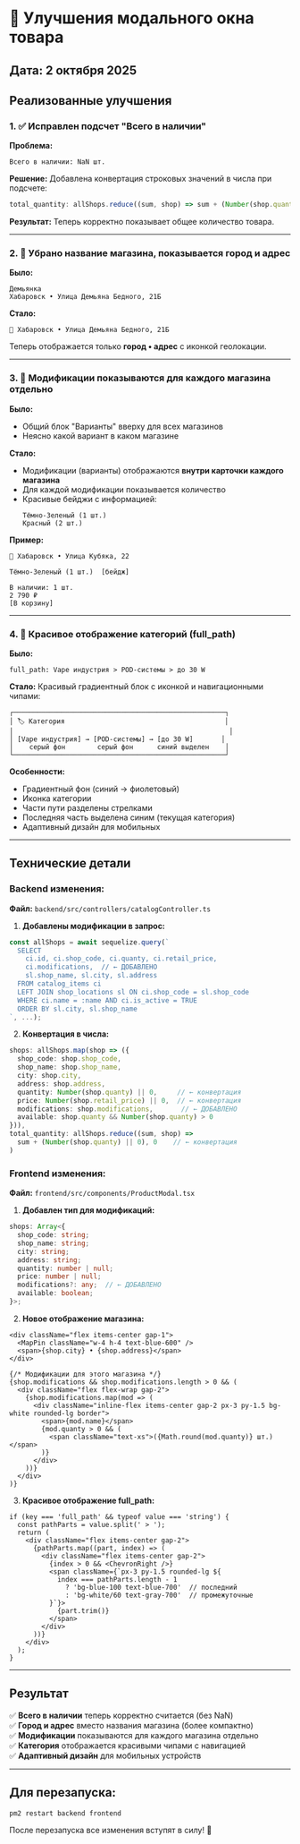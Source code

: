 # 🎨 Улучшения модального окна товара

## Дата: 2 октября 2025

## Реализованные улучшения

### 1. ✅ Исправлен подсчет "Всего в наличии"

**Проблема:** 
```
Всего в наличии: NaN шт.
```

**Решение:**
Добавлена конвертация строковых значений в числа при подсчете:
```typescript
total_quantity: allShops.reduce((sum, shop) => sum + (Number(shop.quanty) || 0), 0)
```

**Результат:** Теперь корректно показывает общее количество товара.

---

### 2. 🏪 Убрано название магазина, показывается город и адрес

**Было:**
```
Демьянка
Хабаровск • Улица Демьяна Бедного, 21Б
```

**Стало:**
```
📍 Хабаровск • Улица Демьяна Бедного, 21Б
```

Теперь отображается только **город • адрес** с иконкой геолокации.

---

### 3. 🎨 Модификации показываются для каждого магазина отдельно

**Было:**
- Общий блок "Варианты" вверху для всех магазинов
- Неясно какой вариант в каком магазине

**Стало:**
- Модификации (варианты) отображаются **внутри карточки каждого магазина**
- Для каждой модификации показывается количество
- Красивые бейджи с информацией:
  ```
  Тёмно-Зеленый (1 шт.)
  Красный (2 шт.)
  ```

**Пример:**
```
📍 Хабаровск • Улица Кубяка, 22

Тёмно-Зеленый (1 шт.)  [бейдж]

В наличии: 1 шт.
2 790 ₽
[В корзину]
```

---

### 4. 🎯 Красивое отображение категорий (full_path)

**Было:**
```
full_path: Vape индустрия > POD-системы > до 30 W
```

**Стало:**
Красивый градиентный блок с иконкой и навигационными чипами:

```
┌─────────────────────────────────────────────────────┐
│ 🏷️ Категория                                        │
│                                                      │
│ [Vape индустрия] → [POD-системы] → [до 30 W]       │
│    серый фон        серый фон      синий выделен    │
└─────────────────────────────────────────────────────┘
```

**Особенности:**
- Градиентный фон (синий → фиолетовый)
- Иконка категории
- Части пути разделены стрелками
- Последняя часть выделена синим (текущая категория)
- Адаптивный дизайн для мобильных

---

## Технические детали

### Backend изменения:

**Файл:** `backend/src/controllers/catalogController.ts`

1. **Добавлены модификации в запрос:**
```typescript
const allShops = await sequelize.query(`
  SELECT 
    ci.id, ci.shop_code, ci.quanty, ci.retail_price,
    ci.modifications,  // ← ДОБАВЛЕНО
    sl.shop_name, sl.city, sl.address
  FROM catalog_items ci
  LEFT JOIN shop_locations sl ON ci.shop_code = sl.shop_code
  WHERE ci.name = :name AND ci.is_active = TRUE
  ORDER BY sl.city, sl.shop_name
`, ...);
```

2. **Конвертация в числа:**
```typescript
shops: allShops.map(shop => ({
  shop_code: shop.shop_code,
  shop_name: shop.shop_name,
  city: shop.city,
  address: shop.address,
  quantity: Number(shop.quanty) || 0,     // ← конвертация
  price: Number(shop.retail_price) || 0,  // ← конвертация
  modifications: shop.modifications,       // ← ДОБАВЛЕНО
  available: shop.quanty && Number(shop.quanty) > 0
})),
total_quantity: allShops.reduce((sum, shop) => 
  sum + (Number(shop.quanty) || 0), 0    // ← конвертация
)
```

### Frontend изменения:

**Файл:** `frontend/src/components/ProductModal.tsx`

1. **Добавлен тип для модификаций:**
```typescript
shops: Array<{
  shop_code: string;
  shop_name: string;
  city: string;
  address: string;
  quantity: number | null;
  price: number | null;
  modifications?: any;  // ← ДОБАВЛЕНО
  available: boolean;
}>;
```

2. **Новое отображение магазина:**
```tsx
<div className="flex items-center gap-1">
  <MapPin className="w-4 h-4 text-blue-600" />
  <span>{shop.city} • {shop.address}</span>
</div>

{/* Модификации для этого магазина */}
{shop.modifications && shop.modifications.length > 0 && (
  <div className="flex flex-wrap gap-2">
    {shop.modifications.map(mod => (
      <div className="inline-flex items-center gap-2 px-3 py-1.5 bg-white rounded-lg border">
        <span>{mod.name}</span>
        {mod.quanty > 0 && (
          <span className="text-xs">({Math.round(mod.quanty)} шт.)</span>
        )}
      </div>
    ))}
  </div>
)}
```

3. **Красивое отображение full_path:**
```tsx
if (key === 'full_path' && typeof value === 'string') {
  const pathParts = value.split(' > ');
  return (
    <div className="flex items-center gap-2">
      {pathParts.map((part, index) => (
        <div className="flex items-center gap-2">
          {index > 0 && <ChevronRight />}
          <span className={`px-3 py-1.5 rounded-lg ${
            index === pathParts.length - 1
              ? 'bg-blue-100 text-blue-700'  // последний
              : 'bg-white/60 text-gray-700'  // промежуточные
          }`}>
            {part.trim()}
          </span>
        </div>
      ))}
    </div>
  );
}
```

---

## Результат

✅ **Всего в наличии** теперь корректно считается (без NaN)  
✅ **Город и адрес** вместо названия магазина (более компактно)  
✅ **Модификации** показываются для каждого магазина отдельно  
✅ **Категория** отображается красивыми чипами с навигацией  
✅ **Адаптивный дизайн** для мобильных устройств  

---

## Для перезапуска:

```bash
pm2 restart backend frontend
```

После перезапуска все изменения вступят в силу! 🎉

